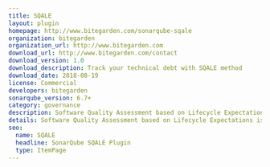 ```yaml
---
title: SQALE
layout: plugin
homepage: http://www.bitegarden.com/sonarqube-sqale
organization: bitegarden
organization_url: http://www.bitegarden.com
download_url: http://www.bitegarden.com/contact
download_version: 1.0
download_description: Track your technical debt with SQALE method
download_date: 2018-08-19
license: Commercial
developers: bitegarden
sonarqube_version: 6.7+
category: governance
description: Software Quality Assessment based on Lifecycle Expectations
details: Software Quality Assessment based on Lifecycle Expectations is back to SonarQube! Track your technical debt with SQALE method
seo: 
  name: SQALE
  headline: SonarQube SQALE Plugin
  type: ItemPage
---
```

